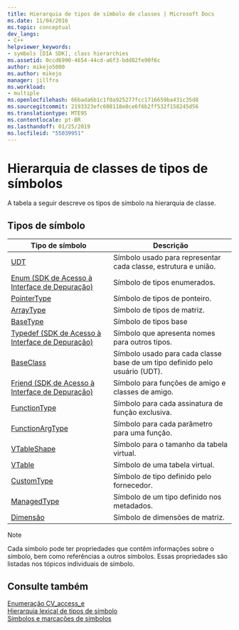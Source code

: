 ```yaml
---
title: Hierarquia de tipos de símbolo de classes | Microsoft Docs
ms.date: 11/04/2016
ms.topic: conceptual
dev_langs:
- C++
helpviewer_keywords:
- symbols [DIA SDK], class hierarchies
ms.assetid: 0ccd6990-4654-44cd-a6f3-bdd82fe90f6c
author: mikejo5000
ms.author: mikejo
manager: jillfra
ms.workload:
- multiple
ms.openlocfilehash: 66bada6b1c1f0a925277fcc1716659ba431c35d8
ms.sourcegitcommit: 2193323efc608118e0ce6f6b2ff532f158245d56
ms.translationtype: MTE95
ms.contentlocale: pt-BR
ms.lasthandoff: 01/25/2019
ms.locfileid: "55039951"
---
```

# <a name="class-hierarchy-of-symbol-types"></a>Hierarquia de classes de tipos de símbolos
A tabela a seguir descreve os tipos de símbolo na hierarquia de classe.  
  
## <a name="symbol-types"></a>Tipos de símbolo  
  
|Tipo de símbolo|Descrição|  
|-----------------|-----------------|  
|[UDT](../../debugger/debug-interface-access/udt.md)|Símbolo usado para representar cada classe, estrutura e união.|  
|[Enum (SDK de Acesso à Interface de Depuração)](../../debugger/debug-interface-access/enum-debug-interface-access-sdk.md)|Símbolo de tipos enumerados.|  
|[PointerType](../../debugger/debug-interface-access/pointertype.md)|Símbolo de tipos de ponteiro.|  
|[ArrayType](../../debugger/debug-interface-access/arraytype.md)|Símbolo de tipos de matriz.|  
|[BaseType](../../debugger/debug-interface-access/basetype.md)|Símbolo de tipos base|  
|[Typedef (SDK de Acesso à Interface de Depuração)](../../debugger/debug-interface-access/typedef-debug-interface-access-sdk.md)|Símbolo que apresenta nomes para outros tipos.|  
|[BaseClass](../../debugger/debug-interface-access/baseclass.md)|Símbolo usado para cada classe base de um tipo definido pelo usuário (UDT).|  
|[Friend (SDK de Acesso à Interface de Depuração)](../../debugger/debug-interface-access/friend-debug-interface-access-sdk.md)|Símbolo para funções de amigo e classes de amigo.|  
|[FunctionType](../../debugger/debug-interface-access/functiontype.md)|Símbolo para cada assinatura de função exclusiva.|  
|[FunctionArgType](../../debugger/debug-interface-access/functionargtype.md)|Símbolo para cada parâmetro para uma função.|  
|[VTableShape](../../debugger/debug-interface-access/vtableshape.md)|Símbolo para o tamanho da tabela virtual.|  
|[VTable](../../debugger/debug-interface-access/vtable.md)|Símbolo de uma tabela virtual.|  
|[CustomType](../../debugger/debug-interface-access/customtype.md)|Símbolo de tipo definido pelo fornecedor.|  
|[ManagedType](../../debugger/debug-interface-access/managedtype.md)|Símbolo de um tipo definido nos metadados.|  
|[Dimensão](../../debugger/debug-interface-access/dimension.md)|Símbolo de dimensões de matriz.|  
  
> [!NOTE]
>  Cada símbolo pode ter propriedades que contêm informações sobre o símbolo, bem como referências a outros símbolos. Essas propriedades são listadas nos tópicos individuais de símbolo.  
  
## <a name="see-also"></a>Consulte também  
 [Enumeração CV_access_e](../../debugger/debug-interface-access/cv-access-e.md)   
 [Hierarquia lexical de tipos de símbolo](../../debugger/debug-interface-access/lexical-hierarchy-of-symbol-types.md)   
 [Símbolos e marcações de símbolos](../../debugger/debug-interface-access/symbols-and-symbol-tags.md)